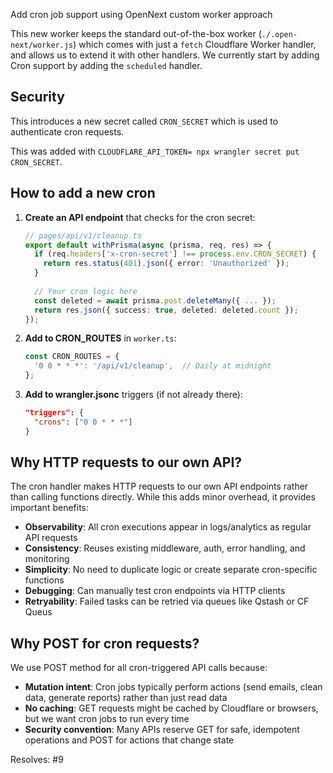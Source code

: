 Add cron job support using OpenNext custom worker approach

This new worker keeps the standard out-of-the-box worker (`./.open-next/worker.js`) which comes with just a `fetch` Cloudflare Worker handler, and allows us to extend it with other handlers. We currently start by adding Cron support by adding the `scheduled` handler.

## Security

This introduces a new secret called `CRON_SECRET` which is used to authenticate cron requests.

This was added with `CLOUDFLARE_API_TOKEN= npx wrangler secret put CRON_SECRET`.

## How to add a new cron

1. **Create an API endpoint** that checks for the cron secret:
   ```typescript
   // pages/api/v1/cleanup.ts
   export default withPrisma(async (prisma, req, res) => {
     if (req.headers['x-cron-secret'] !== process.env.CRON_SECRET) {
       return res.status(401).json({ error: 'Unauthorized' });
     }
     
     // Your cron logic here
     const deleted = await prisma.post.deleteMany({ ... });
     return res.json({ success: true, deleted: deleted.count });
   });
   ```

2. **Add to CRON_ROUTES** in `worker.ts`:
   ```typescript
   const CRON_ROUTES = {
     '0 0 * * *': '/api/v1/cleanup',  // Daily at midnight
   };
   ```

3. **Add to wrangler.jsonc** triggers (if not already there):
   ```json
   "triggers": {
     "crons": ["0 0 * * *"]
   }
   ```

## Why HTTP requests to our own API?

The cron handler makes HTTP requests to our own API endpoints rather than calling
functions directly. While this adds minor overhead, it provides important benefits:

- **Observability**: All cron executions appear in logs/analytics as regular API requests
- **Consistency**: Reuses existing middleware, auth, error handling, and monitoring
- **Simplicity**: No need to duplicate logic or create separate cron-specific functions
- **Debugging**: Can manually test cron endpoints via HTTP clients
- **Retryability**: Failed tasks can be retried via queues like Qstash or CF Queus

## Why POST for cron requests?

We use POST method for all cron-triggered API calls because:

- **Mutation intent**: Cron jobs typically perform actions (send emails, clean data, generate reports) rather than just read data
- **No caching**: GET requests might be cached by Cloudflare or browsers, but we want cron jobs to run every time
- **Security convention**: Many APIs reserve GET for safe, idempotent operations and POST for actions that change state

Resolves: #9